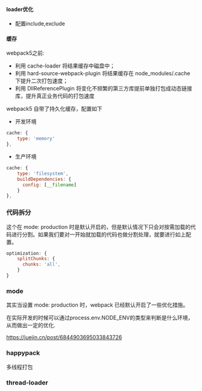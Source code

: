 #### loader优化
- 配置include,exclude
#### 缓存
webpack5之前: 
- 利用 cache-loader 将结果缓存中磁盘中；
- 利用 hard-source-webpack-plugin 将结果缓存在 node_modules/.cache 下提升二次打包速度；
- 利用 DllReferencePlugin 将变化不频繁的第三方库提前单独打包成动态链接库，提升真正业务代码的打包速度
 
webpack5 自带了持久化缓存，配置如下
- 开发环境
```js
cache: {
    type: 'memory'
},
```
- 生产环境
```js
cache: {
    type: 'filesystem',
    buildDependencies: {
      config: [__filename]
    }
},
```
### 代码拆分
这个在 mode: production 时是默认开启的，但是默认情况下只会对按需加载的代码进行分割。如果我们要对一开始就加载的代码也做分割处理，就要进行如上配置。
```js
optimization: {
    splitChunks: {
      chunks: 'all',
    }
}
```
### mode
其实当设置 mode: production 时，webpack 已经默认开启了一些优化措施。

在实际开发的时候可以通过process.env.NODE_ENV的类型来判断是什么环境，从而做出一定的优化.

https://juejin.cn/post/6844903695033843726

### happypack
多线程打包
### thread-loader
